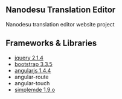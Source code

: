 ## Nanodesu Translation Editor
Nanodesu translation editor website project

## Frameworks & Libraries
* [jquery 2.1.4](http://jquery.com/)
* [bootstrap 3.3.5](http://getbootstrap.com)
* [angularjs 1.4.4](http://angularjs.org)
* angular-route
* angular-touch
* [simplemde 1.9.o](https://github.com/NextStepWebs/simplemde-markdown-editor)
